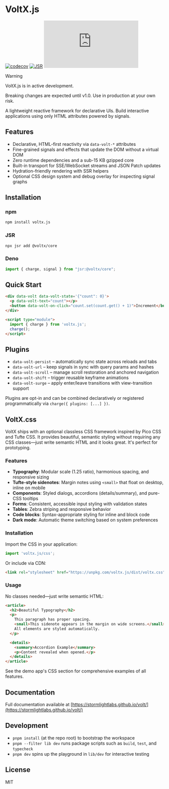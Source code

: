 # VoltX.js

[![codecov](https://codecov.io/gh/stormlightlabs/volt/branch/main/graph/badge.svg)](https://codecov.io/gh/stormlightlabs/volt)
[![JSR](https://jsr.io/badges/@voltx/core)](https://jsr.io/@voltx/core)
![NPM Version](https://img.shields.io/npm/v/voltx.js?logo=npm)

> [!WARNING]
> VoltX.js is in active development.
>
> Breaking changes are expected until v1.0. Use in production at your own risk.

A lightweight reactive framework for declarative UIs. Build interactive applications using only HTML attributes powered by signals.

## Features

- Declarative, HTML-first reactivity via `data-volt-*` attributes
- Fine-grained signals and effects that update the DOM without a virtual DOM
- Zero runtime dependencies and a sub-15 KB gzipped core
- Built-in transport for SSE/WebSocket streams and JSON Patch updates
- Hydration-friendly rendering with SSR helpers
- Optional CSS design system and debug overlay for inspecting signal graphs

## Installation

### npm

```bash
npm install voltx.js
```

### JSR

```bash
npx jsr add @voltx/core
```

### Deno

```typescript
import { charge, signal } from "jsr:@voltx/core";
```

## Quick Start

```html
<div data-volt data-volt-state='{"count": 0}'>
  <p data-volt-text="count"></p>
  <button data-volt-on-click="count.set(count.get() + 1)">Increment</button>
</div>

<script type="module">
  import { charge } from 'voltx.js';
  charge();
</script>
```

## Plugins

- `data-volt-persist` – automatically sync state across reloads and tabs
- `data-volt-url` – keep signals in sync with query params and hashes
- `data-volt-scroll` – manage scroll restoration and anchored navigation
- `data-volt-shift` – trigger reusable keyframe animations
- `data-volt-surge` – apply enter/leave transitions with view-transition support

Plugins are opt-in and can be combined declaratively or registered programmatically via `charge({ plugins: [...] })`.

## VoltX.css

VoltX ships with an optional classless CSS framework inspired by Pico CSS and Tufte CSS. It provides beautiful, semantic styling without requiring any CSS classes—just write semantic HTML and it looks great. It's perfect for prototyping.

### Features

- **Typography**: Modular scale (1.25 ratio), harmonious spacing, and responsive sizing
- **Tufte-style sidenotes**: Margin notes using `<small>` that float on desktop, inline on mobile
- **Components**: Styled dialogs, accordions (details/summary), and pure-CSS tooltips
- **Forms**: Consistent, accessible input styling with validation states
- **Tables**: Zebra striping and responsive behavior
- **Code blocks**: Syntax-appropriate styling for inline and block code
- **Dark mode**: Automatic theme switching based on system preferences

### Installation

Import the CSS in your application:

```typescript
import 'voltx.js/css';
```

Or include via CDN:

```html
<link rel="stylesheet" href="https://unpkg.com/voltx.js/dist/voltx.css">
```

### Usage

No classes needed—just write semantic HTML:

```html
<article>
  <h2>Beautiful Typography</h2>
  <p>
    This paragraph has proper spacing.
    <small>This sidenote appears in the margin on wide screens.</small>
    All elements are styled automatically.
  </p>

  <details>
    <summary>Accordion Example</summary>
    <p>Content revealed when opened.</p>
  </details>
</article>
```

See the demo app's CSS section for comprehensive examples of all features.

## Documentation

Full documentation available at [https://stormlightlabs.github.io/volt/](https://stormlightlabs.github.io/volt/)

## Development

- `pnpm install` (at the repo root) to bootstrap the workspace
- `pnpm --filter lib dev` runs package scripts such as `build`, `test`, and `typecheck`
- `pnpm dev` spins up the playground in `lib/dev` for interactive testing

## License

MIT
